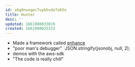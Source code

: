 ```yaml
---
id: x6g8nxogec7uybhvdo7o65o
title: Hunter
desc: ''
updated: 1661980033019
created: 1661980025333
---
```


- Made a framework called [enhance](https://enhance.dev/docs/)
- "poor man's debugger" `JSON.stringify(jsonobj, null, 2);
- demos with the aws-sdk
- "The code is really chill"


